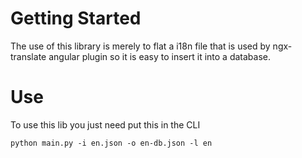 # Getting Started

The use of this library is merely to flat a i18n file that is used by ngx-translate angular plugin so it is easy to insert it into a database.

# Use

To use this lib you just need put this in the CLI

```
python main.py -i en.json -o en-db.json -l en
```